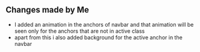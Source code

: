 ## Changes made by Me
- I added an animation in the anchors of navbar and that animation will be seen only for the anchors that are not in active class
- apart from this i also added background for the active anchor in the navbar